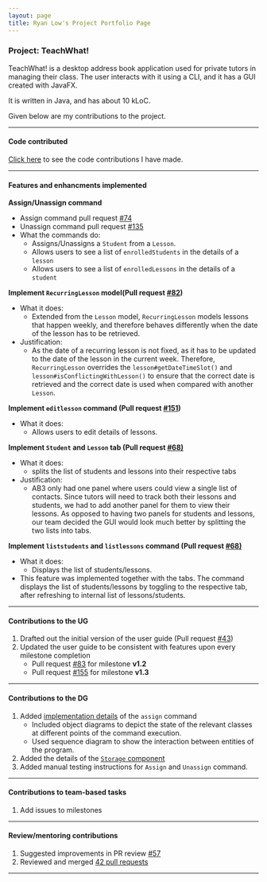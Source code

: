 ```yaml
---
layout: page
title: Ryan Low's Project Portfolio Page
---
```


### Project: TeachWhat!

TeachWhat! is a desktop address book application used for private tutors in managing their class.
The user interacts with it using a CLI, and it has a GUI created with JavaFX.

It is written in Java, and has about 10 kLoC.

Given below are my contributions to the project.

---

#### Code contributed

[Click here](https://nus-cs2103-ay2122s2.github.io/tp-dashboard/?search=Ryan-l98&sort=groupTitle&sortWithin=title&timeframe=commit&mergegroup=&groupSelect=groupByRepos&breakdown=true&checkedFileTypes=docs~functional-code~test-code~other&since=2022-02-18&tabOpen=true&tabType=authorship&tabAuthor=Ryan-L98&tabRepo=AY2122S2-CS2103T-W11-3%2Ftp%5Bmaster%5D&authorshipIsMergeGroup=false&authorshipFileTypes=docs~functional-code~test-code~other&authorshipIsBinaryFileTypeChecked=false) 
to see the code contributions I have made.

---

#### Features and enhancments implemented

**Assign/Unassign command** 

   * Assign command pull request [#74](https://github.com/AY2122S2-CS2103T-W11-3/tp/pull/74)
   * Unassign command pull request [#135](https://github.com/AY2122S2-CS2103T-W11-3/tp/pull/135) 
   * What the commands do:
     * Assigns/Unassigns a `Student` from a `Lesson`.
     * Allows users to see a list of `enrolledStudents` in the details of a `lesson`
     * Allows users to see a list of `enrolledLessons` in the details of a `student`

**Implement `RecurringLesson` model(Pull request [#82](https://github.com/AY2122S2-CS2103T-W11-3/tp/pull/82))**

   * What it does:
       * Extended from the `Lesson` model, `RecurringLesson` models lessons that happen weekly,
         and therefore behaves differently when the date of the lesson has to be retrieved.
   * Justification:
       * As the date of a recurring lesson is not fixed, as it has to be updated to the date of the lesson in the
         current week. Therefore, `RecurringLesson` overrides the `lesson#getDateTimeSlot()`
         and `lesson#isConflictingWithLesson()` to ensure that the correct date is retrieved and the correct date
         is used when compared with another `Lesson`.

**Implement `editlesson` command (Pull request [#151](https://github.com/AY2122S2-CS2103T-W11-3/tp/pull/151))**

   * What it does:
     * Allows users to edit details of lessons.

<div style="page-break-after: always;"></div>

**Implement `Student` and `Lesson` tab (Pull request [#68)](https://github.com/AY2122S2-CS2103T-W11-3/tp/pull/68)**
    
   * What it does:
     * splits the list of students and lessons into their respective tabs
   * Justification:
     * AB3 only had one panel where users could view a single list of contacts. Since tutors will need to track
     both their lessons and students, we had to add another panel for them to view their lessons. As opposed to having 
     two panels for students and lessons, our team decided the GUI would look much better by splitting the two lists into
     tabs.

**Implement `liststudents` and `listlessons` command (Pull request [#68)](https://github.com/AY2122S2-CS2103T-W11-3/tp/pull/68)**

   * What it does:
     * Displays the list of students/lessons.
   * This feature was implemented together with the tabs. The command displays the list of students/lessons
   by toggling to the respective tab, after refreshing to internal list of lessons/students.
  
---

#### Contributions to the UG

1. Drafted out the initial version of the user guide (Pull request [#43](https://github.com/AY2122S2-CS2103T-W11-3/tp/pull/43))
2. Updated the user guide to be consistent with features upon every milestone completion
   * Pull request [#83](https://github.com/AY2122S2-CS2103T-W11-3/tp/pull/83) for milestone **v1.2**  
   * Pull request [#155](https://github.com/AY2122S2-CS2103T-W11-3/tp/pull/155) for milestone **v1.3**

---

#### Contributions to the DG

1. Added [implementation details](https://github.com/jamesyeap/tp/blob/master/docs/DeveloperGuide.md#assign-student-to-lesson) of the `assign` command
   * Included object diagrams to depict the state of the relevant classes at different points of the command execution.
   * Used sequence diagram to show the interaction between entities of the program.
2. Added the details of the [`Storage` component](https://github.com/AY2122S2-CS2103T-W11-3/tp/blob/master/docs/DeveloperGuide.md#storage-component)
3. Added manual testing instructions for `Assign` and `Unassign` command.

---

#### Contributions to team-based tasks

1. Add issues to milestones

---

#### Review/mentoring contributions

1. Suggested improvements in PR review [#57](https://github.com/AY2122S2-CS2103T-W11-3/tp/pull/57)
2. Reviewed and merged [42 pull requests](https://github.com/AY2122S2-CS2103T-W11-3/tp/pulls?q=is%3Apr+reviewed-by%3Aryan-l98+)

--- 
